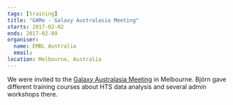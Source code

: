 ```yaml
---
tags: [training]
title: "GAMe - Galaxy Australasia Meeting"
starts: 2017-02-02
ends: 2017-02-09
organiser:
  name: EMBL Australia
  email: 
location: Melbourne, Australia
---
```


We were invited to the [Galaxy Australasia Meeting](https://www.embl-abr.org.au/game2017) in Melbourne. Björn gave different training courses about HTS data analysis and several admin workshops there.
